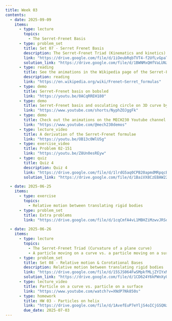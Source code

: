 ```yaml
---
title: Week 03
contents:
  - date: 2025-09-09
    items:
      - type: lecture
        topics:
          - The Serret-Frenet Basis
      - type: problem_set
        title: Set 07 - Serret Frenet Basis
        description: The Serret-Frenet Triad (Kinematics and kinetics)
        link: "https://drive.google.com/file/d/1iOeubRqbTVT4-f2UfLvGpaTstqDTWOOK/view?usp=drivesdk"
        solution_link: "https://drive.google.com/file/d/1BWNMxQHfVaLUNzRl8FeL_tBdh-oRRylH/view?usp=sharing" 
      - type: reading
        title: See the animations in the Wikipedia page of the Serret-Frenet basis
        description: reading
        link: "https://en.wikipedia.org/wiki/Frenet–Serret_formulas"
      - type: demo
        title: Serret-Frenet basis on bobsled
        link: "https://youtu.be/0ACqRREH180"
      - type: demo
        title: Serret-Frenet basis and osculating circle on 3D curve by Troy Henderson
        link: "https://www.youtube.com/shorts/NyphZOJggFk"
      - type: demo
        title: Check out the animations on the MECH230 Youtube channel
        link: "https://www.youtube.com/@mech230demos"
      - type: lecture_video
        title: A derivation of the Serret-Frenet formulae
        link: "https://youtu.be/OB13c0WlUSg"
      - type: exercise_video
        title: Problem 02-151
        link: "https://youtu.be/Z8Un0esREyw"
      - type: quiz
        title: Quiz 4
        description: Quiz 4
        link: "https://drive.google.com/file/d/1lrdG5aq0CPB20apmdMRpqcBzMDbk13CW/view?usp=share_link"
        solution_link: "https://drive.google.com/file/d/1BaiVX8CzEBAW22vnRDqw9VFTKdG0D_8y/view?usp=sharing"

  - date: 2025-06-25
    items:
      - type: exercise
        topics:
          - Relative motion between translating rigid bodies
      - type: problem_set
        title: Extra problems
        link: "https://drive.google.com/file/d/1cqCmfA4vL1MBHZiMzwvJRSov3JMWXm2w/view?usp=sharing"

  - date: 2025-06-26
    items:
      - type: lecture
        topics:
          - The Serret-Frenet Triad (Curvature of a plane curve)
          - A particle moving on a curve vs. a particle moving on a surface
      - type: problem_set
        title: Set 08 - Relative motion & Corotational Bases
        description: Relative motion between translating rigid bodies
        link: "https://drive.google.com/file/d/15SJS064FwSMpkfMLjZYIYxMUW1tPyOWy/view?usp=drivesdk"
        solution_link: "https://drive.google.com/file/d/1CD624Y6kPWnXyUDjoYkfrbjHAw5CjGUl/view?usp=sharing"
      - type: lecture_video
        title: Particle on a curve vs. particle on a surface
        link: "https://www.youtube.com/watch?v=XNdP7Nk850s"
      - type: homework
        title: HW 03 - Particles on helix
        link: "https://drive.google.com/file/d/1AvefEuP7eYljS4oICjGSQNzPmrZSSOdd/view?usp=share_link"
        due_date: 2025-07-03
---
```

